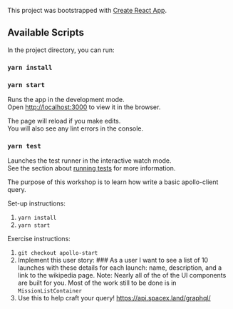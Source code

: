 This project was bootstrapped with [Create React App](https://github.com/facebook/create-react-app).

## Available Scripts

In the project directory, you can run:

### `yarn install`

### `yarn start`

Runs the app in the development mode.<br />
Open [http://localhost:3000](http://localhost:3000) to view it in the browser.

The page will reload if you make edits.<br />
You will also see any lint errors in the console.

### `yarn test`

Launches the test runner in the interactive watch mode.<br />
See the section about [running tests](https://facebook.github.io/create-react-app/docs/running-tests) for more information.

The purpose of this workshop is to learn how write a basic apollo-client query. 

Set-up instructions:
1. `yarn install` 
2. `yarn start` 

Exercise instructions: 
1. `git checkout apollo-start`
2. Implement this user story: ### As a user I want to see a list of 10 launches with these details for each launch: name, description, and a link to the wikipedia page. 
  Note: Nearly all of the of the UI components are built for you. Most of the work still to be done is in `MissionListContainer`
3. Use this to help craft your query! https://api.spacex.land/graphql/
